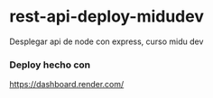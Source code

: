 # rest-api-deploy-midudev
Desplegar api de node con express, curso midu dev

### Deploy hecho con
https://dashboard.render.com/
